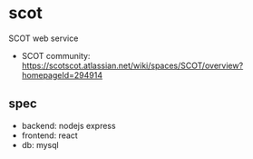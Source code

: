 # scot
SCOT web service

- SCOT community: https://scotscot.atlassian.net/wiki/spaces/SCOT/overview?homepageId=294914

## spec
- backend: nodejs express
- frontend: react
- db: mysql

